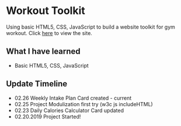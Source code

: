 # Workout Toolkit
Using basic HTML5, CSS, JavaScript to build a website toolkit for gym workout.
Click [here](http://jiahaoh.com/Workout-Toolkit/) to view the site.

## What I have learned
- Basic HTML5, CSS, JavaScript

## Update Timeline

- 02.26 Weekly Intake Plan Card created - current
- 02.25 Project Modulization first try (w3c js includeHTML)
- 02.23 Daily Calories Calculator Card updated
- 02.20.2019 Project Started!
